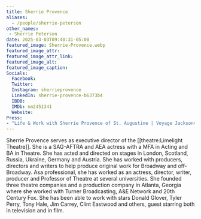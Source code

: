 ```yaml
---
title: Sherrie Provence
aliases: 
  - /people/sherrie-peterson
other_names: 
 - Sherrie Peterson
date: 2025-03-03T09:40:31-05:00
featured_image: Sherrie-Provence.webp
featured_image_attr: 
featured_image_attr_link: 
featured_image_alt: 
featured_image_caption: 
Socials:
  Facebook: 
  Twitter: 
  Instagram: sherrieprovence
  LinkedIn: sherrie-provence-b6373b4
  IBDB: 
  IMDb: nm2451341
  Website: 
Press:
- "Life & Work with Sherrie Provence of St. Augustine | Voyage Jacksonville": https://voyagejacksonville.com/interview/life-work-with-sherrie-provence-of-st-augustine/
---
```

Sherrie Provence serves as executive director of the [[theatre:Limelight Theatre]]. She is a SAG-AFTRA and AEA actress with a MFA in Acting and BA in Theatre. She has acted and directed on stages in London, Scotland, Russia, Ukraine, Germany and Austria. She has worked with producers, directors and writers to help produce original work for Broadway and off-Broadway. Asa professional, she has worked as an actress, director, writer, producer and Professor of Theatre at several universities. She founded three theatre companies and a production company in Atlanta, Georgia where she worked with Turner Broadcasting, A&E Network and 20th Century Fox. She has been able to work with stars Donald Glover, Tyler Perry, Tony Hale, Jim Carrey, Clint Eastwood and others, guest starring both in television and in film. 